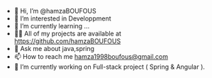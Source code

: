 - 👋 Hi, I’m @hamzaBOUFOUS
- 👀 I’m interested in  Developpment
- 🌱 I’m currently learning ...
- 👨‍💻 All of my projects are available at https://github.com/hamzaBOUFOUS
- 💬 Ask me about java,spring
- 📫 How to reach me hamza1998boufous@gmail.com
- 🔭 I’m currently working on Full-stack project ( Spring & Angular ).


